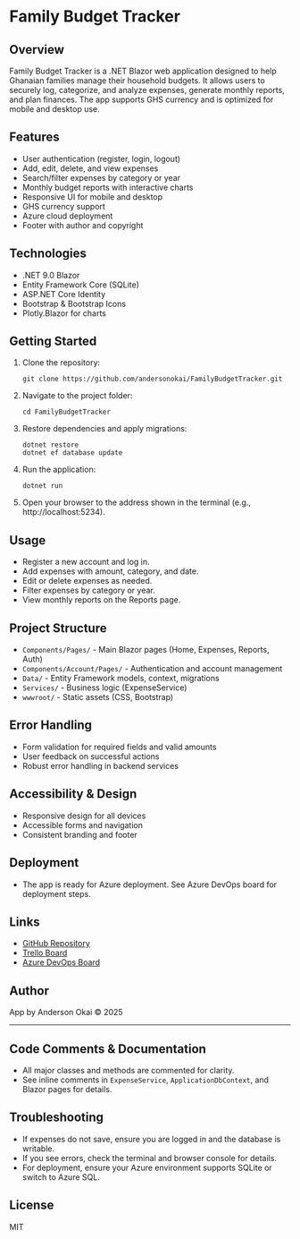 # Family Budget Tracker

## Overview
Family Budget Tracker is a .NET Blazor web application designed to help Ghanaian families manage their household budgets. It allows users to securely log, categorize, and analyze expenses, generate monthly reports, and plan finances. The app supports GHS currency and is optimized for mobile and desktop use.

## Features
- User authentication (register, login, logout)
- Add, edit, delete, and view expenses
- Search/filter expenses by category or year
- Monthly budget reports with interactive charts
- Responsive UI for mobile and desktop
- GHS currency support
- Azure cloud deployment
- Footer with author and copyright

## Technologies
- .NET 9.0 Blazor
- Entity Framework Core (SQLite)
- ASP.NET Core Identity
- Bootstrap & Bootstrap Icons
- Plotly.Blazor for charts

## Getting Started
1. Clone the repository:
   ```
   git clone https://github.com/andersonokai/FamilyBudgetTracker.git
   ```
2. Navigate to the project folder:
   ```
   cd FamilyBudgetTracker
   ```
3. Restore dependencies and apply migrations:
   ```
   dotnet restore
   dotnet ef database update
   ```
4. Run the application:
   ```
   dotnet run
   ```
5. Open your browser to the address shown in the terminal (e.g., http://localhost:5234).

## Usage
- Register a new account and log in.
- Add expenses with amount, category, and date.
- Edit or delete expenses as needed.
- Filter expenses by category or year.
- View monthly reports on the Reports page.

## Project Structure
- `Components/Pages/` - Main Blazor pages (Home, Expenses, Reports, Auth)
- `Components/Account/Pages/` - Authentication and account management
- `Data/` - Entity Framework models, context, migrations
- `Services/` - Business logic (ExpenseService)
- `wwwroot/` - Static assets (CSS, Bootstrap)

## Error Handling
- Form validation for required fields and valid amounts
- User feedback on successful actions
- Robust error handling in backend services

## Accessibility & Design
- Responsive design for all devices
- Accessible forms and navigation
- Consistent branding and footer

## Deployment
- The app is ready for Azure deployment. See Azure DevOps board for deployment steps.

## Links
- [GitHub Repository](https://github.com/andersonokai/FamilyBudgetTracker.git)
- [Trello Board](https://trello.com/b/68cc7133d43f30ad9d62eeb2/anderson-okai-blazor-project)
- [Azure DevOps Board](https://okai-anderson-devops.visualstudio.com/Family%20Budget%20Tracker/_boards/board/t/Family%20Budget%20Tracker%20Team/Epics)

## Author
App by Anderson Okai © 2025

---

## Code Comments & Documentation
- All major classes and methods are commented for clarity.
- See inline comments in `ExpenseService`, `ApplicationDbContext`, and Blazor pages for details.

## Troubleshooting
- If expenses do not save, ensure you are logged in and the database is writable.
- If you see errors, check the terminal and browser console for details.
- For deployment, ensure your Azure environment supports SQLite or switch to Azure SQL.

## License
MIT
